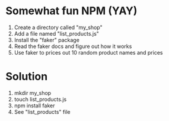 # Somewhat fun NPM (YAY)

1. Create a directory called "my_shop"
2. Add a file named "list_products.js"
3. Install the "faker" package
4. Read the faker docs and figure out how it works
5. Use faker to prices out 10 random product names and prices

# Solution
1. mkdir my_shop
2. touch list_products.js
3. npm install faker
4. See "list_products" file
